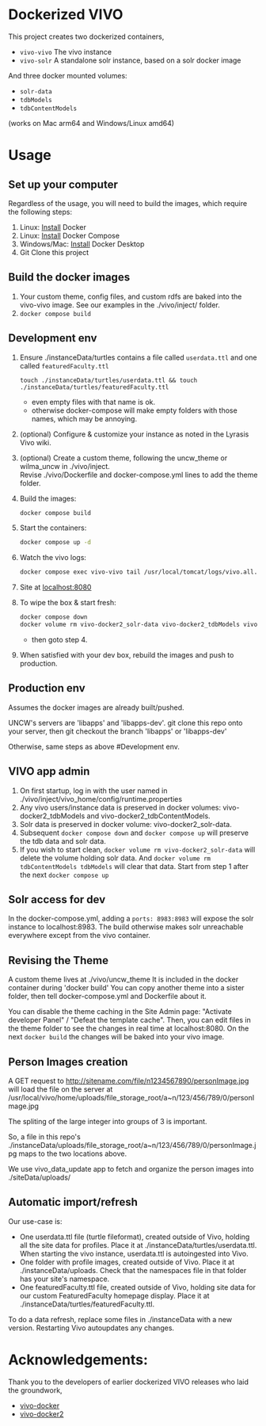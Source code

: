 # Dockerized VIVO

This project creates two dockerized containers,
- `vivo-vivo` The vivo instance
- `vivo-solr` A standalone solr instance, based on a solr docker image

And three docker mounted volumes:
- `solr-data`
- `tdbModels`
- `tdbContentModels`

(works on Mac arm64 and Windows/Linux amd64)

# Usage

## Set up your computer

Regardless of the usage, you will need to build the images, which require the following steps:

1. Linux: [Install](https://docs.docker.com/install/) Docker
1. Linux: [Install](https://docs.docker.com/compose/install/) Docker Compose
1. Windows/Mac: [Install](https://www.docker.com/products/docker-desktop) Docker Desktop
1. Git Clone this project

## Build the docker images

1. Your custom theme, config files, and custom rdfs are baked into the vivo-vivo image.  See our examples in the ./vivo/inject/ folder.
1. `docker compose build`

## Development env

1. Ensure ./instanceData/turtles contains a file called `userdata.ttl` and one called `featuredFaculty.ttl`
    
    `touch ./instanceData/turtles/userdata.ttl && touch ./instanceData/turtles/featuredFaculty.ttl`
    - even empty files with that name is ok.
    - otherwise docker-compose will make empty folders with those names, which may be annoying.
1. (optional)  Configure & customize your instance as noted in the Lyrasis Vivo wiki.
1. (optional)  Create a custom theme, following the uncw_theme or wilma_uncw in ./vivo/inject.  
Revise ./vivo/Dockerfile and docker-compose.yml lines to add the theme folder.
1. Build the images:
    ```bash
    docker compose build
    ```
1. Start the containers:
    ```bash
    docker compose up -d
    ```
1. Watch the vivo logs:
    ```bash
    docker compose exec vivo-vivo tail /usr/local/tomcat/logs/vivo.all.log -f
    ```

1. Site at [localhost:8080](http://localhost:8080)
1. To wipe the box & start fresh:
    ```bash
    docker compose down
    docker volume rm vivo-docker2_solr-data vivo-docker2_tdbModels vivo-docker2_tdbContentModels 
    ```
    - then goto step 4.

1. When satisfied with your dev box, rebuild the images and push to production.  

## Production env

Assumes the docker images are already built/pushed.

UNCW's servers are 'libapps' and 'libapps-dev'.  git clone this repo onto your server, then git checkout the branch 'libapps' or 'libapps-dev'

Otherwise, same steps as above #Development env.




## VIVO app admin

1. On first startup, log in with the user named in ./vivo/inject/vivo_home/config/runtime.properties
1. Any vivo users/instance data is preserved in docker volumes: vivo-docker2_tdbModels and vivo-docker2_tdbContentModels.
1. Solr data is preserved in docker volume: vivo-docker2_solr-data.
1. Subsequent `docker compose down` and `docker compose up` will preserve the tdb data and solr data.
1. If you wish to start clean, `docker volume rm vivo-docker2_solr-data` will delete the volume holding solr data.  And `docker volume rm tdbContentModels tdbModels` will clear that data.  Start from step 1 after  the next `docker compose up`

## Solr access for dev

In the docker-compose.yml, adding a `ports: 8983:8983` will expose the solr instance to localhost:8983.  The build otherwise makes solr unreachable everywhere except from the vivo container.


## Revising the Theme

A custom theme lives at ./vivo/uncw_theme  It is included in the docker container during 'docker build'
You can copy another theme into a sister folder, then tell docker-compose.yml and Dockerfile about it.

You can disable the theme caching in the Site Admin page: "Activate developer Panel" / "Defeat the template cache".  Then, you can edit files in the theme folder to see the changes in real time at localhost:8080.  On the next `docker build` the changes will be baked into your vivo image.


## Person Images creation

A GET request to http://sitename.com/file/n1234567890/personImage.jpg will load the file on the server at /usr/local/vivo/home/uploads/file_storage_root/a\~n/123/456/789/0/personImage.jpg

The spliting of the large integer into groups of 3 is important.

So, a file in this repo's ./instanceData/uploads/file_storage_root/a~n/123/456/789/0/personImage.jpg maps to the two locations above.

We use vivo_data_update app to fetch and organize the person images into ./siteData/uploads/

## Automatic import/refresh

Our use-case is:
- One userdata.ttl file (turtle fileformat), created outside of Vivo, holding all the site data for profiles.  Place it at ./instanceData/turtles/userdata.ttl.  When starting the vivo instance, userdata.ttl is autoingested into Vivo.
- One folder with profile images, created outside of Vivo.  Place it at ./instanceData/uploads.  Check that the namespaces file in that folder has your site's namespace.
- One featuredFaculty.ttl file, created outside of Vivo, holding site data for our custom FeaturedFaculty homepage display.  Place it at ./instanceData/turtles/featuredFaculty.ttl.

To do a data refresh, replace some files in ./instanceData with a new version.  Restarting Vivo autoupdates any changes.


# Acknowledgements:  
Thank you to the developers of earlier dockerized VIVO releases who laid the groundwork,
 - [vivo-docker](https://github.com/gwu-libraries/vivo-docker)
 - [vivo-docker2](https://github.com/vivo-community/vivo-docker2)